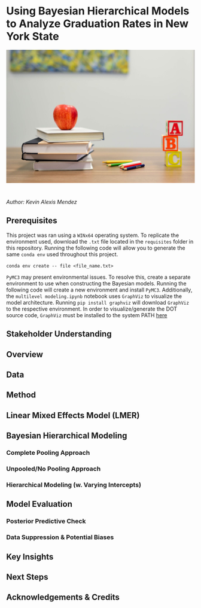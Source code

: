 # Using Bayesian Hierarchical Models to Analyze Graduation Rates in New York State 
![](https://github.com/asoylatte03/nys-ell-grad-rate/blob/main/images/banner.jpg)
#
*Author: Kevin Alexis Mendez*
## Prerequisites
This project was ran using a `WINx64` operating system. To replicate the environment used, download the `.txt` file located in the `requisites` folder in this repository. Running the following code will allow you to generate the same `conda env` used throughout this project.
```
conda env create -- file <file_name.txt>
```

`PyMC3` may present environmental issues. To resolve this, create a separate environment to use when constructing the Bayesian models. Running the following code will create a new environment and install `PyMC3`. Additionally, the `multilevel modeling.ipynb` notebook uses `GraphViz` to visualize the model architecture. Running `pip install graphviz` will download `GraphViz` to the respective environment. In order to visualize/generate the DOT source code, `GraphViz` must be installed to the system PATH [here](https://www.graphviz.org/)

## Stakeholder Understanding 

## Overview

## Data

## Method 

## Linear Mixed Effects Model (LMER)  
   
## Bayesian Hierarchical Modeling 

### Complete Pooling Approach

### Unpooled/No Pooling Approach

### Hierarchical Modeling (w. Varying Intercepts)

## Model Evaluation 

### Posterior Predictive Check 

### Data Suppression & Potential Biases 

## Key Insights 

## Next Steps 


## Acknowledgements & Credits 

